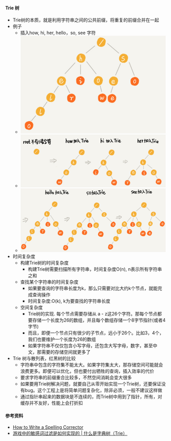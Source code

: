 #### Trie 树
- Trie树的本质，就是利用字符串之间的公共前缀，将重复的前缀合并在一起
- 例子
  - 插入how, hi, her, hello，so, see 字符
  - ![avatar](images/../../images/trie_1.png)
  - ![avatar](images/../../images/trie_2.png)
  - ![avatar](images/../../images/trie_3.png)
- 时间复杂度
  - 构建Trie树的时间复杂度
    - 构建Trie树需要扫描所有字符串，时间复杂度O(n), n表示所有字符串之和
  - 查找某个字符串的时间复杂度
    - 如果要查询的字符串长度为k，那么只需要对比大约k个节点，就能完成查询操作
    - 时间复杂度:O(k), k为要查找的字符串长度
  - 空间复杂度
    - Trie树的实现. 每个节点需要存储从 a - z这26个字符。那每个节点都要存储一个长度为26的数组，并且每个数组存储一个8字节指针(或者4字节)
    - 而且，即便一个节点只有很少的子节点，远小于26个。比如3，4个，我们也要维护一个长度为26的数组
    - 如果字符串不仅仅包含小写字母，还包含大写字母，数字，甚至中文，那需要的存储空间就更多了
- Trie 树与散列表，红黑树的比较
  - 字符串中包含的字符集不能太大。如果字符集太大，那存储空间可能就会浪费更多。即便可以优化，但也要付出牺牲的查询，插入效率的代价
  - 要求字符串的前缀重合比较多，不然空间消耗会变大很多
  - 如果要用Trie树解决问题，就要自己从零开始实现一个Trie树，还要保证没有bug。这个工程上是将简单问题复杂化，除非必须，一般不建议这样做
  - 通过指针串起来的数据块是不连续的，而Trie树中用到了指针，所有，对缓存并不友好，性能上会打折扣
  

#### 参考资料
- [How to Write a Spelling Corrector](https://norvig.com/spell-correct.html)
- [游戏中的敏感词过滤是如何实现的 | 什么是字典树（Trie）](https://mp.weixin.qq.com/s/O2NcwO3HUqz5pdwCJa3bqQ)
